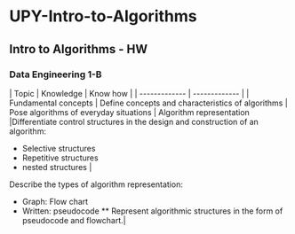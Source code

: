# UPY-Intro-to-Algorithms
## Intro to Algorithms - HW
### Data Engineering 1-B

| Topic | Knowledge | Know how |
| ------------- | ------------- |
| Fundamental concepts	| Define concepts and characteristics of algorithms	| Pose algorithms of everyday situations
| Algorithm representation	|Differentiate control structures in the design and construction of an algorithm:
- Selective structures
- Repetitive structures
- nested structures |

Describe the types of algorithm representation:
- Graph: Flow chart
- Written: pseudocode ** 	Represent algorithmic structures in the form of pseudocode and flowchart.|
